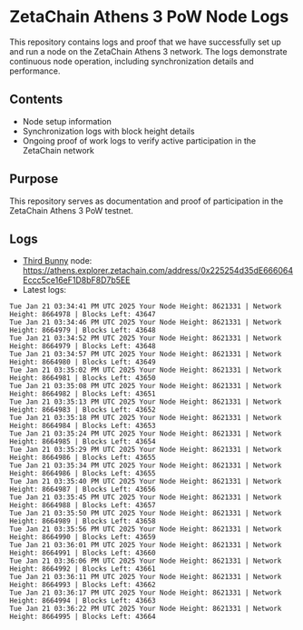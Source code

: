 # ZetaChain Athens 3 PoW Node Logs
This repository contains logs and proof that we have successfully set up and run a node on the ZetaChain Athens 3 network. The logs demonstrate continuous node operation, including synchronization details and performance.

## Contents
- Node setup information
- Synchronization logs with block height details
- Ongoing proof of work logs to verify active participation in the ZetaChain network

## Purpose
This repository serves as documentation and proof of participation in the ZetaChain Athens 3 PoW testnet.

## Logs

- [Third Bunny](https://thirdbunny.xyz/) node: https://athens.explorer.zetachain.com/address/0x225254d35dE666064Eccc5ce16eF1D8bF8D7b5EE
- Latest logs:
```
Tue Jan 21 03:34:41 PM UTC 2025 Your Node Height: 8621331 | Network Height: 8664978 | Blocks Left: 43647
Tue Jan 21 03:34:46 PM UTC 2025 Your Node Height: 8621331 | Network Height: 8664979 | Blocks Left: 43648
Tue Jan 21 03:34:52 PM UTC 2025 Your Node Height: 8621331 | Network Height: 8664979 | Blocks Left: 43648
Tue Jan 21 03:34:57 PM UTC 2025 Your Node Height: 8621331 | Network Height: 8664980 | Blocks Left: 43649
Tue Jan 21 03:35:02 PM UTC 2025 Your Node Height: 8621331 | Network Height: 8664981 | Blocks Left: 43650
Tue Jan 21 03:35:08 PM UTC 2025 Your Node Height: 8621331 | Network Height: 8664982 | Blocks Left: 43651
Tue Jan 21 03:35:13 PM UTC 2025 Your Node Height: 8621331 | Network Height: 8664983 | Blocks Left: 43652
Tue Jan 21 03:35:18 PM UTC 2025 Your Node Height: 8621331 | Network Height: 8664984 | Blocks Left: 43653
Tue Jan 21 03:35:24 PM UTC 2025 Your Node Height: 8621331 | Network Height: 8664985 | Blocks Left: 43654
Tue Jan 21 03:35:29 PM UTC 2025 Your Node Height: 8621331 | Network Height: 8664986 | Blocks Left: 43655
Tue Jan 21 03:35:34 PM UTC 2025 Your Node Height: 8621331 | Network Height: 8664986 | Blocks Left: 43655
Tue Jan 21 03:35:40 PM UTC 2025 Your Node Height: 8621331 | Network Height: 8664987 | Blocks Left: 43656
Tue Jan 21 03:35:45 PM UTC 2025 Your Node Height: 8621331 | Network Height: 8664988 | Blocks Left: 43657
Tue Jan 21 03:35:50 PM UTC 2025 Your Node Height: 8621331 | Network Height: 8664989 | Blocks Left: 43658
Tue Jan 21 03:35:56 PM UTC 2025 Your Node Height: 8621331 | Network Height: 8664990 | Blocks Left: 43659
Tue Jan 21 03:36:01 PM UTC 2025 Your Node Height: 8621331 | Network Height: 8664991 | Blocks Left: 43660
Tue Jan 21 03:36:06 PM UTC 2025 Your Node Height: 8621331 | Network Height: 8664992 | Blocks Left: 43661
Tue Jan 21 03:36:11 PM UTC 2025 Your Node Height: 8621331 | Network Height: 8664993 | Blocks Left: 43662
Tue Jan 21 03:36:17 PM UTC 2025 Your Node Height: 8621331 | Network Height: 8664994 | Blocks Left: 43663
Tue Jan 21 03:36:22 PM UTC 2025 Your Node Height: 8621331 | Network Height: 8664995 | Blocks Left: 43664
```
